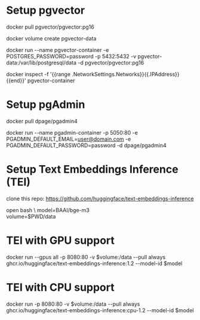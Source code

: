 # Setup pgvector
docker pull pgvector/pgvector:pg16

docker volume create pgvector-data

docker run --name pgvector-container -e POSTGRES_PASSWORD=password -p 5432:5432 -v pgvector-data:/var/lib/postgresql/data -d pgvector/pgvector:pg16

docker inspect -f '{{range .NetworkSettings.Networks}}{{.IPAddress}}{{end}}' pgvector-container



# Setup pgAdmin
docker pull dpage/pgadmin4

docker run --name pgadmin-container -p 5050:80 -e PGADMIN_DEFAULT_EMAIL=user@domain.com -e PGADMIN_DEFAULT_PASSWORD=password -d dpage/pgadmin4

# Setup Text Embeddings Inference (TEI)
clone this repo: https://github.com/huggingface/text-embeddings-inference

open bash \ 
model=BAAI/bge-m3 \
volume=$PWD/data

# TEI with GPU support
docker run --gpus all -p 8080:80 -v $volume:/data --pull always ghcr.io/huggingface/text-embeddings-inference:1.2 --model-id $model

# TEI with CPU support
 docker run -p 8080:80 -v $volume:/data --pull always ghcr.io/huggingface/text-embeddings-inference:cpu-1.2 --model-id $model
